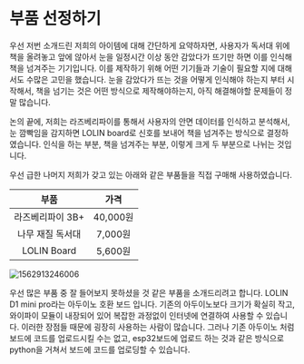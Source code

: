 # 부품 선정하기

우선 저번 소개드린 저희의 아이템에 대해 간단하게 요약하자면, 사용자가 독서대 위에 책을 올려놓고 앞에 않아서 눈을 일정시간 이상 동안 감았다가 뜨기만 하면 이를 인식해 책을 넘겨주는 기기입니다. 이를 제작하기 위해 어떤 기기들과 기술이 필요할 지에 대해서도 수많은 고민을 했습니다. 눈을 감았다가 뜨는 것을 어떻게 인식해야 하는지 부터 시작해서, 책을 넘기는 것은 어떤 방식으로 제작해야하는지, 아직 해결해야할 문제들이 정말 많습니다.

논의 끝에, 저희는 라즈베리파이를 통해서 사용자의 안면 데이터를 인식하고 분석해서, 눈 깜빡임을 감지하면 LOLIN board로 신호를 보내어 책을 넘겨주는 방식으로 결정하였습니다. 인식을 하는 부분, 책을 넘겨주는 부분, 이렇게 크게 두 부분으로 나뉘는 것입니다.

우선 급한 나머지 저희가 갖고 있는 아래와 같은 부품들을 직접 구매해 사용하였습니다.

|       부품       |   가격   |
| :--------------: | :------: |
| 라즈베리파이 3B+ | 40,000원 |
| 나무 재질 독서대 | 7,000원  |
|   LOLIN Board    | 5,600원  |

![1562913246006](C:\Users\0606s\AppData\Roaming\Typora\typora-user-images\1562913246006.png)

우선 많은 부품 중 잘 들어보지 못하셨을 것 같은 부품을 소개드리려고 합니다. LOLIN D1 mini pro라는 아두이노 호환 보드 입니다. 기존의 아두이노보다 크기가 확실히 작고, 와이파이 모듈이 내장되어 있어 복잡한 과정없이 인터넷에 연결하여 사용할 수 있습니다. 이러한 장점들 때문에 굉장히 사용하는 사람이 많습니다. 그러나 기존 아두이노 처럼 보드에 코드를 업로드시킬 수는 없고, esp32보드에 업로드 하는 것과 같은 방식으로 python을 거쳐서 보드에 코드를 업로딩할 수 있습니다.